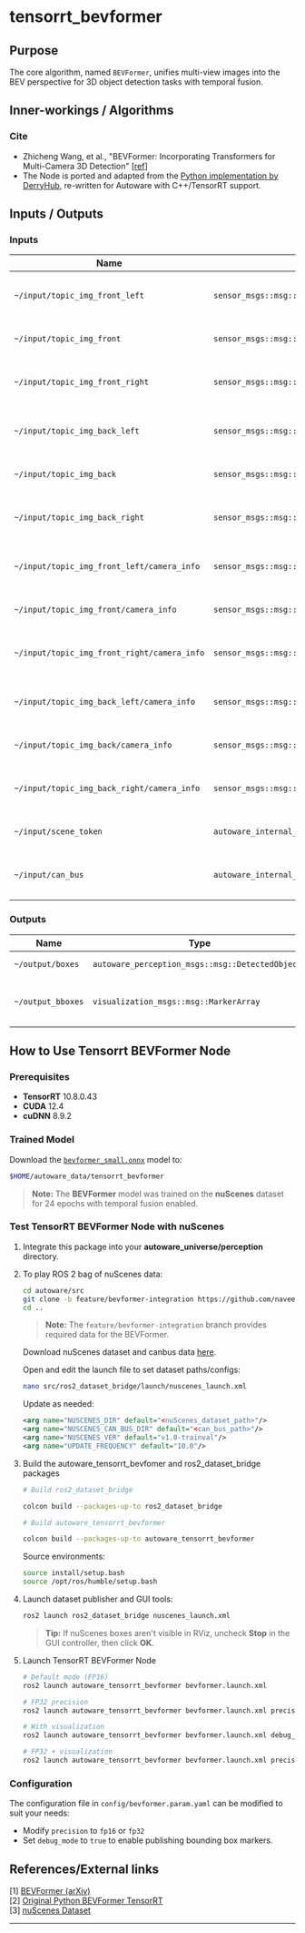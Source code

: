 # tensorrt_bevformer <!-- cspell: ignore bevformer -->

## Purpose

The core algorithm, named `BEVFormer`, unifies multi-view images into the BEV perspective for 3D object detection tasks with temporal fusion.

## Inner-workings / Algorithms

### Cite

- Zhicheng Wang, et al., "BEVFormer: Incorporating Transformers for Multi-Camera 3D Detection" [[ref](https://arxiv.org/abs/2203.17270)]
- The Node is ported and adapted from the [Python implementation by DerryHub](https://github.com/DerryHub/BEVFormer_tensorrt.git), re-written for Autoware with C++/TensorRT support.

## Inputs / Outputs

### Inputs

| Name                                        | Type                                    | Description                         |
| ------------------------------------------- | --------------------------------------- | ----------------------------------- |
| `~/input/topic_img_front_left`              | `sensor_msgs::msg::Image`               | input front_left camera image       |
| `~/input/topic_img_front`                   | `sensor_msgs::msg::Image`               | input front camera image            |
| `~/input/topic_img_front_right`             | `sensor_msgs::msg::Image`               | input front_right camera image      |
| `~/input/topic_img_back_left`               | `sensor_msgs::msg::Image`               | input back_left camera image        |
| `~/input/topic_img_back`                    | `sensor_msgs::msg::Image`               | input back camera image             |
| `~/input/topic_img_back_right`              | `sensor_msgs::msg::Image`               | input back_right camera image       |
| `~/input/topic_img_front_left/camera_info`  | `sensor_msgs::msg::CameraInfo`          | input front_left camera parameters  |
| `~/input/topic_img_front/camera_info`       | `sensor_msgs::msg::CameraInfo`          | input front camera parameters       |
| `~/input/topic_img_front_right/camera_info` | `sensor_msgs::msg::CameraInfo`          | input front_right camera parameters |
| `~/input/topic_img_back_left/camera_info`   | `sensor_msgs::msg::CameraInfo`          | input back_left camera parameters   |
| `~/input/topic_img_back/camera_info`        | `sensor_msgs::msg::CameraInfo`          | input back camera parameters        |
| `~/input/topic_img_back_right/camera_info`  | `sensor_msgs::msg::CameraInfo`          | input back_right camera parameters  |
| `~/input/scene_token`                       | `autoware_internal_perception_msgs::msg::SceneInfo`  | nuScenes scene token                |
| `~/input/can_bus`                           | `autoware_internal_perception_msgs::msg::CanBusData` | CAN bus data for ego-motion         |

### Outputs

| Name              | Type                                             | Description                                 |
| ----------------- | ------------------------------------------------ | ------------------------------------------- |
| `~/output/boxes`  | `autoware_perception_msgs::msg::DetectedObjects` | detected objects                            |
| `~/output_bboxes` | `visualization_msgs::msg::MarkerArray`           | detected objects for nuScenes visualization |

## How to Use Tensorrt BEVFormer Node

### Prerequisites

- **TensorRT** 10.8.0.43
- **CUDA** 12.4
- **cuDNN** 8.9.2

### Trained Model

Download the [`bevformer_small.onnx`](https://multicorewareinc1-my.sharepoint.com/:u:/g/personal/naveen_sathiyaseelan_multicorewareinc_com/ERQSpS-BoAZGh4R4zNZhITcB58aqDW_tu9aKHLpit6aLAg?e=IZ5nZN) model to:

```bash
$HOME/autoware_data/tensorrt_bevformer
```

> **Note:** The **BEVFormer** model was trained on the **nuScenes** dataset for 24 epochs with temporal fusion enabled.

### Test TensorRT BEVFormer Node with nuScenes

1. Integrate this package into your **autoware_universe/perception** directory.

2. To play ROS 2 bag of nuScenes data:

   ```bash
   cd autoware/src
   git clone -b feature/bevformer-integration https://github.com/naveen-mcw/ros2_dataset_bridge.git
   cd ..
   ```

   > **Note:** The `feature/bevformer-integration` branch provides required data for the BEVFormer.

   Download nuScenes dataset and canbus data [here](https://www.nuscenes.org/nuscenes#).

   Open and edit the launch file to set dataset paths/configs:

   ```bash
   nano src/ros2_dataset_bridge/launch/nuscenes_launch.xml
   ```

   Update as needed:

   ```xml
   <arg name="NUSCENES_DIR" default="<nuScenes_dataset_path>"/>
   <arg name="NUSCENES_CAN_BUS_DIR" default="<can_bus_path>"/>
   <arg name="NUSCENES_VER" default="v1.0-trainval"/>
   <arg name="UPDATE_FREQUENCY" default="10.0"/>
   ```

3. Build the autoware_tensorrt_bevfomer and ros2_dataset_bridge packages

   ```bash
   # Build ros2_dataset_bridge

   colcon build --packages-up-to ros2_dataset_bridge

   # Build autoware_tensorrt_bevformer

   colcon build --packages-up-to autoware_tensorrt_bevformer

   ```

   Source environments:

   ```bash
   source install/setup.bash
   source /opt/ros/humble/setup.bash
   ```

4. Launch dataset publisher and GUI tools:

   ```bash
   ros2 launch ros2_dataset_bridge nuscenes_launch.xml
   ```

   > **Tip:** If nuScenes boxes aren't visible in RViz, uncheck **Stop** in the GUI controller, then click **OK**.

5. Launch TensorRT BEVFormer Node

   ```bash
   # Default mode (FP16)
   ros2 launch autoware_tensorrt_bevformer bevformer.launch.xml

   # FP32 precision
   ros2 launch autoware_tensorrt_bevformer bevformer.launch.xml precision:=fp32

   # With visualization
   ros2 launch autoware_tensorrt_bevformer bevformer.launch.xml debug_mode:=true

   # FP32 + visualization
   ros2 launch autoware_tensorrt_bevformer bevformer.launch.xml precision:=fp32 debug_mode:=true
   ```

### Configuration

The configuration file in `config/bevformer.param.yaml` can be modified to suit your needs:

- Modify `precision` to `fp16` or `fp32`
- Set `debug_mode` to `true` to enable publishing bounding box markers.

## References/External links

[1] [BEVFormer (arXiv)](https://arxiv.org/abs/2203.17270)  
[2] [Original Python BEVFormer TensorRT](https://github.com/DerryHub/BEVFormer_tensorrt.git)  
[3] [nuScenes Dataset](https://www.nuscenes.org/)

---
